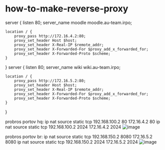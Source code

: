 # how-to-make-reverse-proxy
server {
    listen 80;
    server_name moodle moodle.au-team.irpo;

    location / {
        proxy_pass http://172.16.4.2:80;
        proxy_set_header Host $host;
        proxy_set_header X-Real-IP $remote_addr;
        proxy_set_header X-Forwarded-For $proxy_add_x_forwarded_for;
        proxy_set_header X-Forwarded-Proto $scheme;
    }
}
server {
    listen 80;
    server_name wiki wiki.au-team.irpo;

    location / {
        proxy_pass http://172.16.5.2:80;
        proxy_set_header Host $host;
        proxy_set_header X-Real-IP $remote_addr;
        proxy_set_header X-Forwarded-For $proxy_add_x_forwarded_for;
        proxy_set_header X-Forwarded-Proto $scheme;
    }
}

probros portov hq:
ip nat source static tcp 192.168.100.2 80 172.16.4.2 80
ip nat source static tcp 192.168.100.2 2024 172.16.4.2 2024
![image](https://github.com/user-attachments/assets/860e7d80-cb26-43f3-bac6-d40d167709d9)


probros portov br:
ip nat source static tcp 192.168.150.2 8080 172.16.5.2 8080
ip nat source static tcp 192.168.150.2 2024 172.16.5.2 2024
![image](https://github.com/user-attachments/assets/6266eacb-5584-49a0-89b5-212635e307cf)
